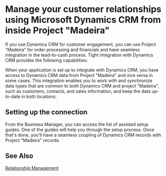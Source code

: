 <properties
                pageTitle="Manage your customer relationships using Microsoft Dynamics CRM from inside Project “Madeira” | Project “Madeira”"
                description="Describes the capabilities when you set up a conenction between Project “Madeira” and Dynamics CRM"
                services="project-madeira"
                documentationCenter=""
                authors="edupont"
/>
<tags
    ms.service="project-madeira"
    ms.topic="article"
    ms.devlang="na"
    ms.tgt_pltfrm="na"
    ms.workload="na"
    ms.date="06/07/2016"
    ms.author="edupont04" />

# Manage your customer relationships using Microsoft Dynamics CRM from inside Project "Madeira"
If you use Dynamics CRM for customer engagement, you can use Project "Madeira" for order processing and financials and have seamless integration in the lead-to-cash process. Tight integration with  Dynamics CRM provides the following capabilities:
  
When your application is set up to integrate with Dynamics CRM, you have access to Dynamics CRM data from Project "Madeira" and vice versa in some cases. This integration enables you to work with and synchronize data types that are common to both Dynamics CRM and project "Madeira", such as customers, contacts, and sales information, and keep the data up\-to\-date in both locations.  
  
## Setting up the connection
From the Business Manager, you can access the list of assisted setup guides. One of the guides will help you through the setup process. Once that's done, you'll have a seamless coupling of Dynamics CRM records with Project "Madeira" records.  
 
## See Also
[Relationship Management](marketing-relationship-management.md)  

